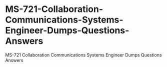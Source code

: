 # MS-721-Collaboration-Communications-Systems-Engineer-Dumps-Questions-Answers
MS-721 Collaboration Communications Systems Engineer Dumps Questions Answers
